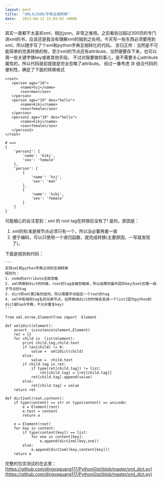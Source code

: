 ```yaml
---
layout: post
title:  "XML与JSON/字典互相转换"
date:   2013-04-11 15:04:02 +0800
---
```


其实一直都不太喜欢xml，相比json，非常之难用。之前看到过超过300页的专门讲xml的书，应该还是我没有理解xml的独到之处吧。今天写一些东西必须要用到xml，所以随手写了个xml和python字典互相转化的代码。
言归正传：当然是不可能简单的完美转换的啦，至少xml的节点还有attribute，当然硬要存下来，也可以用一些关键字做key或者其他手段。
不过对我要做的事儿，是不需要关心attribute属性的，所以代码就前提就是完全忽略了attribute。
经过一番考虑 并 结合代码的便利性，确定了下面的转换格式

```
<root>
   <person age="18">
       <name>hzj</name>
       <sex>man</sex>
   </person>
   <person age="19" des="hello">
       <name>kiki</name>
       <sex>female</sex>
   </person>
   <person2 age="19" des="hello">
       <name>kiki</name>
       <sex>female</sex>
   </person2>
</root>
 
# ==>
{
    'person2': {
        'name': 'kiki',
        'sex': 'female'
    },
    'person': [
        {
            'name': 'hzj',
            'sex': 'man'
        },
        {
            'name': 'kiki',
            'sex': 'female'
        }
    ]
}
```

可能细心的会注意到：xml 的 root tag在转换后没有了!
是的，原因是：
1. xml的标准是根节点必须只有一个，所以没必要再套一层
2. 便于编码，可以只使用一个递归函数，就完成转换(主要原因，一写就发现了)。

下面是规则和代码：

```
'''
实现xml和python字典之间的互相转换
规则为：
1. node的attribute全部忽略
2. xml转换到dict的时候，root的tag会被忽略掉，所以结果的最外层的key为xml的第一级子节点的tag
3. dict转xml第2条的逆向，所以需要手动指定一个root的tag
4. xml中有相同tag名的兄弟节点，在转换成dict的时候会变成一个list(因为python的dict是hash字典，不允许重复key)
'''
 
from xml.etree.ElementTree import  Element
 
def xml2dict(element):
    assert  isinstance(element,Element)
    ret = {}
    for child in  list(element):
        print child.tag,child.text
        if len(child) != 0:
            value =  xml2dict(child)
        else:
            value =  child.text
        if child.tag in ret:
            if type(ret[child.tag]) != list:
                ret[child.tag] = [ret[child.tag]]
            ret[child.tag].append(value)
        else:
            ret[child.tag] = value
    return ret
 
def dict2xml(root,content):
    if type(content) == str or type(content) == unicode:
        e = Element(root)
        e.text = content
        return e
 
    e = Element(root)
    for key in content:
        if type(content[key]) == list:
            for one in content[key]:
                e.append(dict2xml(key,one))
        else:
            e.append(dict2xml(key,content[key]))
    return e
```

完整的包含测试的在这里： [https://github.com/dingyaguang117/PythonGist/blob/master/xml_dict.py](https://github.com/dingyaguang117/PythonGist/blob/master/xml_dict.py)